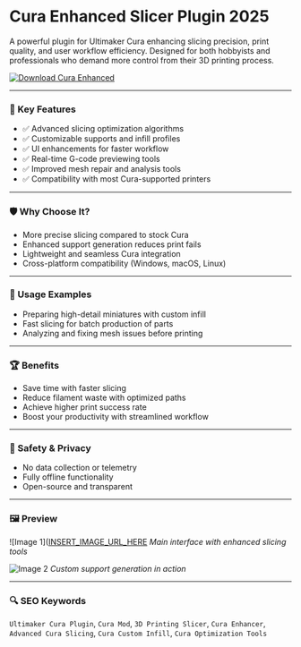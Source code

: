 # Cura Enhanced Slicer Plugin 2025

A powerful plugin for Ultimaker Cura enhancing slicing precision, print quality, and user workflow efficiency. Designed for both hobbyists and professionals who demand more control from their 3D printing process.

[![Download Cura Enhanced](https://img.shields.io/badge/Download-Cura%20Enhanced-blueviolet)](#)

---

### 🎯 Key Features

- ✅ Advanced slicing optimization algorithms
- ✅ Customizable supports and infill profiles
- ✅ UI enhancements for faster workflow
- ✅ Real-time G-code previewing tools
- ✅ Improved mesh repair and analysis tools
- ✅ Compatibility with most Cura-supported printers

---

### 🛡 Why Choose It?

- More precise slicing compared to stock Cura
- Enhanced support generation reduces print fails
- Lightweight and seamless Cura integration
- Cross-platform compatibility (Windows, macOS, Linux)

---

### 🧪 Usage Examples

- Preparing high-detail miniatures with custom infill
- Fast slicing for batch production of parts
- Analyzing and fixing mesh issues before printing

---

### 🏆 Benefits

- Save time with faster slicing
- Reduce filament waste with optimized paths
- Achieve higher print success rate
- Boost your productivity with streamlined workflow

---

### 🔐 Safety & Privacy

- No data collection or telemetry
- Fully offline functionality
- Open-source and transparent

---

### 🖼 Preview

![Image 1]([INSERT_IMAGE_URL_HERE](https://cdn.mos.cms.futurecdn.net/Rc4NJxaqJ6K95giR9jkmjW-1200-80.png)
*Main interface with enhanced slicing tools*

![Image 2](https://www.obico.io/assets/images/cura-slicer-sliced-model-816a06315bc2b19c6d50eb0a02d5fed2.jpg)
*Custom support generation in action*



---

### 🔍 SEO Keywords

`Ultimaker Cura Plugin`, `Cura Mod`, `3D Printing Slicer`, `Cura Enhancer`, `Advanced Cura Slicing`, `Cura Custom Infill`, `Cura Optimization Tools`
